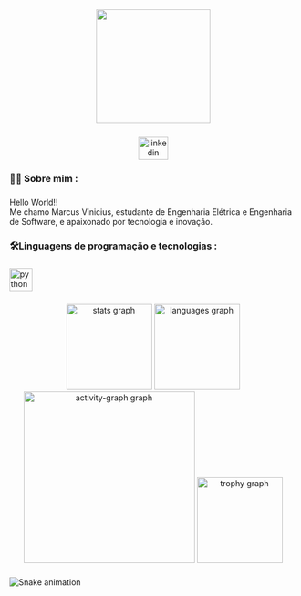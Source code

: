 <div align="center">
  <img height="200" src="https://media3.giphy.com/media/v1.Y2lkPTc5MGI3NjExYTRzOW1kNmNobHJqM2dhbzY2MWl4b3c4cDBtdndoeWc2dm9xNGN5bSZlcD12MV9pbnRlcm5hbF9naWZfYnlfaWQmY3Q9Zw/maNB0qAiRVAty/giphy.gif"  />
</div>

###

<div align="center">
  <a href="br.linkedin.com/in/marcusviniciusvf" target="_blank">
    <img src="https://raw.githubusercontent.com/maurodesouza/profile-readme-generator/master/src/assets/icons/social/linkedin/default.svg" width="52" height="40" alt="linkedin logo"  />
  </a>
</div>

###

<h3 align="left">👨‍💻 Sobre mim :</h3>

###

<p align="left">Hello World!!<br>Me chamo Marcus Vinicius, estudante de Engenharia Elétrica e Engenharia de Software, e apaixonado por tecnologia e inovação.</p>

###

<h3 align="left">🛠Linguagens de programação e tecnologias :</h3>

###

<div align="left">
  <img src="https://cdn.jsdelivr.net/gh/devicons/devicon/icons/python/python-original.svg" height="40" alt="python logo"  />
</div>

###

<div align="center">
  <img src="https://github-readme-stats.vercel.app/api?username=marcusviniciusvf&hide_title=true&hide_rank=true&show_icons=true&include_all_commits=true&count_private=false&disable_animations=false&theme=github_dark&locale=en&hide_border=true&order=1&custom_title=Status" height="150" alt="stats graph"  />
  <img src="https://github-readme-stats.vercel.app/api/top-langs?username=marcusviniciusvf&locale=pt-br&hide_title=false&layout=compact&card_width=320&langs_count=5&theme=github_dark&hide_border=true&order=2&custom_title=Linguagens%20e%20Tecnologias" height="150" alt="languages graph"  />
  <img src="https://github-readme-activity-graph.vercel.app/graph?username=marcusviniciusvf&radius=16&theme=github-dark&area=true&order=5&custom_title=Contribui%C3%A7%C3%B5es&area_color=#5680a3&line=#5680a3&color=#5680a3&hide_border=true" height="300" alt="activity-graph graph"  />
  <img src="https://github-profile-trophy.vercel.app?username=marcusviniciusvf&theme=nord&column=-1&row=1&margin-w=6&margin-h=6&no-bg=true&no-frame=true&order=4" height="150" alt="trophy graph"  />
</div>

###

<img src="https://raw.githubusercontent.com/marcusviniciusvf/marcusviniciusvf/output/snake.svg" alt="Snake animation" />

###
